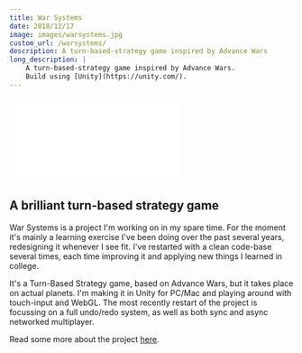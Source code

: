 ```yaml
---
title: War Systems
date: 2018/12/17
image: images/warsystems.jpg
custom_url: /warsystems/
description: A turn-based-strategy game inspired by Advance Wars
long_description: |
    A turn-based-strategy game inspired by Advance Wars.
    Build using [Unity](https://unity.com/).
---
```


<div class="scale_16_9"><iframe src="//player.vimeo.com/video/86780900?title=0&amp;byline=0&amp;portrait=0" frameborder="0" webkitallowfullscreen mozallowfullscreen allowfullscreen></iframe></div>

## A brilliant turn-based strategy game

War Systems is a project I'm working on in my spare time. For the moment it's mainly a learning exercise I've been doing over the past several years, redesigning it whenever I see fit. I've restarted with a clean code-base several times, each time improving it and applying new things I learned in college.

It's a Turn-Based Strategy game, based on Advance Wars, but it takes place on actual planets. I'm making it in Unity for PC/Mac and playing around with touch-input and WebGL. The most recently restart of the project is focussing on a full undo/redo system, as well as both sync and async networked multiplayer.

Read some more about the project [here]({{site.baseurl}}/warsystems/).

